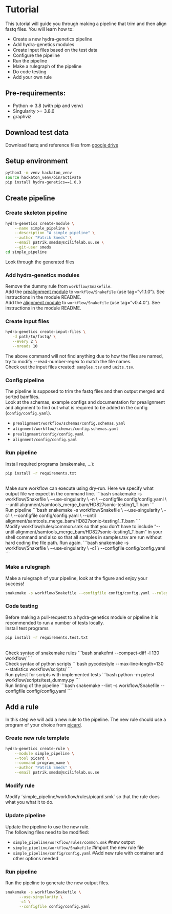 # Tutorial
This tutorial will guide you through making a pipeline that trim and then align fastq files. You will learn how to:

* Create a new hydra-genetics pipeline
* Add hydra-genetics modules
* Create input files based on the test data
* Configure the pipeline
* Run the pipeline
* Make a rulegraph of the pipeline
* Do code testing
* Add your own rule

## Pre-requirements:

* Python => 3.8 (with pip and venv)
* Singularity >= 3.8.6
* graphviz

## Download test data
Download fastq and reference files from [google drive](https://drive.google.com/drive/folders/1PEw05fKo-P-vJHl9y6U0Y82M1s5LdOjb)

## Setup environment
```bash
python3 -m venv hackaton_venv
source hackaton_venv/bin/activate
pip install hydra-genetics==1.0.0
```

## Create pipeline

### Create skeleton pipeline
```bash
hydra-genetics create-module \
    --name simple_pipeline \
    --description "A simple pipeline" \
    --author "Patrik Smeds" \
    --email patrik.smeds@scilifelab.uu.se \
    --git-user smeds
cd simple_pipeline
```

Look through the generated files

### Add hydra-genetics modules
Remove the dummy rule from `workflow/Snakefile`.  
Add the [prealignment module](https://github.com/hydra-genetics/prealignment) to `workflow/Snakefile` (use tag=”v1.1.0”). See instructions in the module README.  
Add the [alignment module](https://github.com/hydra-genetics/alignment) to `workflow/Snakefile` (use tag=”v0.4.0”). See instructions in the module README.  

### Create input files
```bash
hydra-genetics create-input-files \
   -d path/to/fastq/ \
   --every 2 \
   --nreads 10
```

The above command will not find anything due to how the files are named, try to modify --read-number-regex to match the file names.  
Check out the input files created: `samples.tsv` and `units.tsv`.

### Config pipeline
The pipeline is supposed to trim the fastq files and then output merged and sorted bamfiles.  
Look at the schemas, example configs and documentation for prealignment and alignment to find out what is required to be added in the config (`config/config.yaml`).

* `prealignment/workflow/schemas/config.schemas.yaml`
* `alignment/workflow/schemas/config.schemas.yaml`
* `prealignment/config/config.yaml`
* `alignment/config/config.yaml`

### Run pipeline
Install required programs (snakemake, …):
```bash
pip install -r requirements.txt
```

<br />
Make sure workflow can execute using dry-run. Here we specify what output file we expect in the command line.
```bash
snakemake -s workflow/Snakefile \
      --use-singularity \
      -n \
      --configfile config/config.yaml \
      --until alignment/samtools_merge_bam/HD827sonic-testing1_T.bam
```
<br />
Run pipeline
```bash
snakemake -s workflow/Snakefile \
      --use-singularity \
      -c1 \
      --configfile config/config.yaml \
      --until alignment/samtools_merge_bam/HD827sonic-testing1_T.bam
```
<br />
Modify workflow/rules/common.smk so that you don’t have to include “--until alignment/samtools_merge_bam/HD827sonic-testing1_T.bam”  in your shell command and also so that all samples in samples.tsv are run without hard coding the file path. Run again.
```bash
snakemake -s workflow/Snakefile \
      --use-singularity \
      -c1 \
      --configfile config/config.yaml
```

### Make a rulegraph
Make a rulegraph of your pipeline, look at the figure and enjoy your success!
```bash
snakemake -s workflow/Snakefile --configfile config/config.yaml --rulegraph | dot -Tsvg > images/rulegraph.svg
```

### Code testing
Before making a pull-request to a hydra-genetics module or pipeline it is recommended to run a number of tests locally.  
Install test programs
```bash
pip install -r requirements.test.txt
```
<br />
Check syntax of snakemake rules
```bash
snakefmt --compact-diff -l 130 workflow/
```
<br />
Check syntax of python scripts
```bash
pycodestyle --max-line-length=130 --statistics workflow/scripts/
```
<br />
Run pytest for scripts with implemented tests
```bash
python -m pytest workflow/scripts/test_dummy.py
```
<br />
Run linting of the pipeline
```bash
snakemake --lint -s workflow/Snakefile --configfile config/config.yaml
```
<br />

## Add a rule
In this step we will add a new rule to the pipeline. The new rule should use a program of your choice from [picard](https://broadinstitute.github.io/picard/).  

### Create new rule template
```bash
hydra-genetics create-rule \
    --module simple_pipeline \
    --tool picard \
    --command program_name \
    --author "Patrik Smeds" \
    --email patrik.smeds@scilifelab.uu.se
```

### Modify rule
Modify ´simple_pipeline/workflow/rules/picard.smk´ so that the rule does what you what it to do.

### Update pipeline
Update the pipeline to use the new rule.  
The following files need to be modified:

* `simple_pipeline/workflow/rules/common.smk` #new output
* `simple_pipeline/workflow/Snakefile` #import the new rule file
* `simple_pipeline/config/config.yaml` #Add new rule with container and other options needed

### Run pipeline
Run the pipeline to generate the new output files.
```bash
snakemake -s workflow/Snakefile \
      --use-singularity \
      -c1 \
      --configfile config/config.yaml
```
